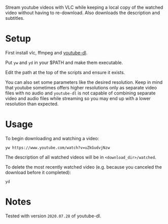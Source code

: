 Stream youtube videos with VLC while keeping a local copy of the watched video without having to re-download. Also downloads the description and subtitles.

# Setup

First install vlc, ffmpeg and [youtube-dl](https://youtube-dl.org/).

Put `yw` and `yd` in your $PATH and make them executable.

Edit the path at the top of the scripts and ensure it exists.

You can also set some parameters like the desired resolution. Keep in mind that youtube sometimes offers higher resolutions only as separate video files with no audio and `youtube-dl` is not capable of combining separate video and audio files while streaming so you may end up with a lower resolution than expected.

# Usage

To begin downloading and watching a video:

```
yw https://www.youtube.com/watch?v=uZkGudvjNzw
```

The description of all watched videos will be in `<download_dir>/watched`.

To delete the most recently watched video (e.g. because you canceled the download before it completed):

```
yd
```

# Notes

Tested with version `2020.07.28` of youtube-dl.


